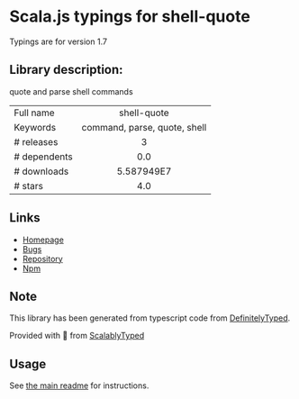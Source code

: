 
# Scala.js typings for shell-quote

Typings are for version 1.7

## Library description:
quote and parse shell commands

|                    |                 |
| ------------------ | :-------------: |
| Full name          | shell-quote |
| Keywords           | command, parse, quote, shell |
| # releases         | 3 |
| # dependents       | 0.0 |
| # downloads        | 5.587949E7 |
| # stars            | 4.0 |

## Links
- [Homepage](https://github.com/ljharb/shell-quote)
- [Bugs](https://github.com/ljharb/shell-quote/issues)
- [Repository](https://github.com/ljharb/shell-quote)
- [Npm](https://www.npmjs.com/package/shell-quote)
    


## Note
This library has been generated from typescript code from [DefinitelyTyped](https://definitelytyped.org).

Provided with :purple_heart: from [ScalablyTyped](https://github.com/oyvindberg/ScalablyTyped)

## Usage
See [the main readme](../../readme.md) for instructions.


